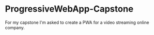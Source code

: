 # ProgressiveWebApp-Capstone
For my capstone I'm asked to create a PWA for a video streaming online company. 
